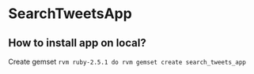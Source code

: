 # SearchTweetsApp
## How to install app on local?
Create gemset
`rvm ruby-2.5.1 do rvm gemset create search_tweets_app`
